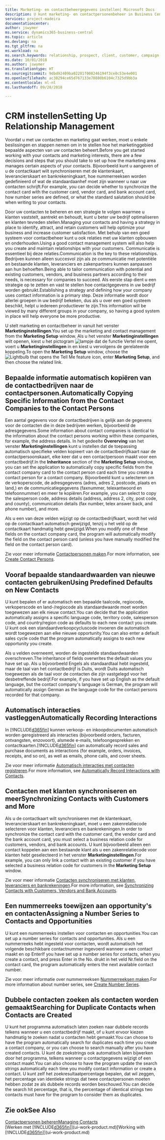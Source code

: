 ```yaml
---
title: Marketing- en contactbeheergegevens instellen| Microsoft Docs
description: U kunt marketing- en contactpersonenbeheer in Business Central instellen om relaties met prospects of klanten te optimaliseren en campagnes en promoties te verbeteren.
services: project-madeira
documentationcenter: 
author: jswymer
ms.service: dynamics365-business-central
ms.topic: article
ms.devlang: na
ms.tgt_pltfrm: na
ms.workload: na
ms.search.keywords: relationship, prospect, client, customer, campaign, promo
ms.date: 10/01/2018
ms.author: jswymer
ms.translationtype: HT
ms.sourcegitcommit: 9dbd92409ba02281f008246194f3ce0c53e4e001
ms.openlocfilehash: ac38294ce65d767133e70880b6104c7325d9bb3a
ms.contentlocale: nl-nl
ms.lasthandoff: 09/28/2018

---
```

# <a name="setting-up-relationship-management"></a><span data-ttu-id="e5995-103">CRM instellen</span><span class="sxs-lookup"><span data-stu-id="e5995-103">Setting Up Relationship Management</span></span>
<span data-ttu-id="e5995-104">Voordat u met uw contacten en marketing gaat werken, moet u enkele beslissingen en stappen nemen om in te stellen hoe het marketinggebied bepaalde aspecten van uw contacten beheert.</span><span class="sxs-lookup"><span data-stu-id="e5995-104">Before you get started working with your contacts and marketing interests, there are a few decisions and steps that you should take to set up how the marketing area manages certain aspects of your contacts.</span></span> <span data-ttu-id="e5995-105">Bijvoorbeeld kunt u aangeven of u de contactkaart wilt synchroniseren met de klantenkaart, leverancierskaart en bankrekeningkaart, hoe nummerreeksen worden gedefinieerd of wat de standaardaanhef moet zijn wanneer u naar uw contacten schrijft.</span><span class="sxs-lookup"><span data-stu-id="e5995-105">For example, you can decide whether to synchronize the contact card with the customer card, vendor card, and bank account card, how number series are defined, or what the standard salutation should be when writing to your contacts.</span></span>

<span data-ttu-id="e5995-106">Door uw contacten te beheren en een strategie te volgen waarmee u klanten vaststelt, aantrekt en behoudt, kunt u beter uw bedrijf optimaliseren en klanten tevreden stellen.</span><span class="sxs-lookup"><span data-stu-id="e5995-106">Managing your contacts and having a strategy in place to identify, attract, and retain customers will help optimize your business and increase customer satisfaction.</span></span> <span data-ttu-id="e5995-107">Met behulp van een goed systeem voor contactbeheer kunt u ook relaties met uw klanten opbouwen en onderhouden.</span><span class="sxs-lookup"><span data-stu-id="e5995-107">Using a good contact management system will also help you create and maintain relationships with your customers.</span></span> <span data-ttu-id="e5995-108">Communicatie is essentieel bij deze relaties.</span><span class="sxs-lookup"><span data-stu-id="e5995-108">Communication is the key to these relationships.</span></span> <span data-ttu-id="e5995-109">Bedrijven kunnen alleen succesvol zijn als ze communicatie met potentiële en bestaande klanten, leveranciers en zakenpartners kunnen aanpassen aan hun behoeften.</span><span class="sxs-lookup"><span data-stu-id="e5995-109">Being able to tailor communication with potential and existing customers, vendors, and business partners according to their needs, is necessary for companies to succeed.</span></span> <span data-ttu-id="e5995-110">Als eerste stap dient u een strategie op te zetten en vast te stellen hoe contactgegevens in uw bedrijf worden gebruikt.</span><span class="sxs-lookup"><span data-stu-id="e5995-110">Establishing a strategy and defining how your company uses contact information is a primary step.</span></span> <span data-ttu-id="e5995-111">Deze informatie wordt door allerlei groepen in uw bedrijf bekeken, dus als u over een goed systeem beschikt, helpt u iedereen productiever te zijn.</span><span class="sxs-lookup"><span data-stu-id="e5995-111">This information will be viewed by many different groups in your company, so having a good system in place will help everyone be more productive.</span></span>

<span data-ttu-id="e5995-112">U stelt marketing en contactbeheer in vanuit het venster **Marketinginstellingen**.</span><span class="sxs-lookup"><span data-stu-id="e5995-112">You set up the marketing and contact management from the **Marketing Setup** window.</span></span> <span data-ttu-id="e5995-113">Als u het venster **Marketinginstellingen** wilt openen, kiest u het pictogram ![lampje dat de functie Vertel me opent](media/ui-search/search_small.png "Vertel me wat u wilt doen"), voert u **Marketinginstellingen** in en kiest u vervolgens de gerelateerde koppeling.</span><span class="sxs-lookup"><span data-stu-id="e5995-113">To open the **Marketing Setup** window, choose the ![Lightbulb that opens the Tell Me feature](media/ui-search/search_small.png "Tell me what you want to do") icon, enter **Marketing Setup**, and then choose the related link.</span></span>

## <a name="automatically-copying-specific-information-from-the-contact-companies-to-the-contact-persons"></a><span data-ttu-id="e5995-114">Bepaalde informatie automatisch kopiëren van de contactbedrijven naar de contactpersonen.</span><span class="sxs-lookup"><span data-stu-id="e5995-114">Automatically Copying Specific Information from the Contact Companies to the Contact Persons</span></span>
<span data-ttu-id="e5995-115">Een aantal gegevens voor de contactbedrijven is gelijk aan de gegevens voor de contacten die in deze bedrijven werken, bijvoorbeeld de adresgegevens.</span><span class="sxs-lookup"><span data-stu-id="e5995-115">Some information about contact companies is identical to the information about the contact persons working within these companies, for example, the address details.</span></span> <span data-ttu-id="e5995-116">In het gedeelte **Overerving** van het venster **Marketinginstellingen** kunt u instellen dat de toepassing automatisch specifieke velden kopieert van de contactbedrijfkaart naar de contactpersoonskaart, elke keer dat u een contactpersoon maakt voor een contactbedrijf.</span><span class="sxs-lookup"><span data-stu-id="e5995-116">In the **Inheritance** section of the **Marketing Setup** window, you can set the application to automatically copy specific fields from the contact company card to the contact person card each time you create a contact person for a contact company.</span></span> <span data-ttu-id="e5995-117">Bijvoorbeeld kunt u selecteren om de verkoperscode, de adresgegevens (adres, adres 2, postcode, plaats en land,) en de communicatiegegevens (faxnummer, telexantwoord en telefoonnummer) en meer te kopiëren.</span><span class="sxs-lookup"><span data-stu-id="e5995-117">For example, you can select to copy the salesperson code, address details (address, address 2, city, post code, and county), communication details (fax number, telex answer back, and phone number), and more.</span></span>

<span data-ttu-id="e5995-118">Als u een van deze velden wijzigt op de contactbedrijfkaart, wordt het veld op de contactkaart automatisch gewijzigd, tenzij u het veld op de contactkaart handmatig hebt gewijzigd.</span><span class="sxs-lookup"><span data-stu-id="e5995-118">When you modify one of these fields on the contact company card, the program will automatically modify the field on the contact person card (unless you have manually modified the field on the contact person card).</span></span>

<span data-ttu-id="e5995-119">Zie voor meer informatie [Contactpersonen maken](marketing-how-create-contact-persons.md).</span><span class="sxs-lookup"><span data-stu-id="e5995-119">For more information, see [Create Contact Persons](marketing-how-create-contact-persons.md).</span></span>

## <a name="using-predefined-defaults-on-new-contacts"></a><span data-ttu-id="e5995-120">Vooraf bepaalde standaardwaarden van nieuwe contacten gebruiken</span><span class="sxs-lookup"><span data-stu-id="e5995-120">Using Predefined Defaults on New Contacts</span></span>
<span data-ttu-id="e5995-121">U kunt bepalen of er automatisch een bepaalde taalcode, regiocode, verkoperscode en land-/regiocode als standaardwaarde moet worden toegewezen aan elk nieuw contact.</span><span class="sxs-lookup"><span data-stu-id="e5995-121">You can decide that the application automatically assigns a specific language code, territory code, salesperson code, and country/region code as defaults to each new contact you create.</span></span> <span data-ttu-id="e5995-122">U kunt ook een standaardverkoopcycluscode invoeren die automatisch wordt toegewezen aan elke nieuwe opportunity.</span><span class="sxs-lookup"><span data-stu-id="e5995-122">You can also enter a default sales cycle code that the program automatically assigns to each new opportunity you create.</span></span>

<span data-ttu-id="e5995-123">Als u velden overneemt, worden de ingestelde standaardwaarden overschreven.</span><span class="sxs-lookup"><span data-stu-id="e5995-123">The inheritance of fields overwrites the default values you have set up.</span></span> <span data-ttu-id="e5995-124">Als u bijvoorbeeld Engels als standaardtaal hebt ingesteld, maar de taal van het contactbedrijf is Duits, wordt Duits automatisch toegewezen als de taal voor de contacten die zijn vastgelegd voor het desbetreffende bedrijf.</span><span class="sxs-lookup"><span data-stu-id="e5995-124">For example, if you have set up English as the default language, but the contact company's language is German, the program will automatically assign German as the language code for the contact persons recorded for that company.</span></span>

<!--You can also setup a default salutation that the program automatically assigns to your contacts. You can use these salutations in your interaction template attachments (for example, Microsoft Word documents). When setting up a default salutation, you can enter a salutation text and a salutation format. For example, if the salutation text is Dear, and the salutation format is Salutation Text + Title + Name, the program will automatically enter Dear Mr. John Smith as a salutation for a contact called John Smith.-->

## <a name="automatically-recording-interactions"></a><span data-ttu-id="e5995-125">Automatisch interacties vastleggen</span><span class="sxs-lookup"><span data-stu-id="e5995-125">Automatically Recording Interactions</span></span>
<span data-ttu-id="e5995-126">In [!INCLUDE[d365fin](includes/d365fin_md.md)] kunnen verkoop- en inkoopdocumenten automatisch worden geregistreerd als interacties (bijvoorbeeld orders, facturen, ontvangsten, enzovoort), alsmede e-mails, telefoongesprekken en contactkaarten.</span><span class="sxs-lookup"><span data-stu-id="e5995-126">[!INCLUDE[d365fin](includes/d365fin_md.md)] can automatically record sales and purchase documents as interactions (for example, orders, invoices, receipts, and so on), as well as emails, phone calls, and cover sheets.</span></span>

<span data-ttu-id="e5995-127">Zie voor meer informatie [Automatisch interacties met contacten registreren](marketing-auto-record-interactions.md).</span><span class="sxs-lookup"><span data-stu-id="e5995-127">For more information, see [Automatically Record Interactions with Contacts](marketing-auto-record-interactions.md).</span></span>

## <a name="synchronizing-contacts-with-customers-and-more"></a><span data-ttu-id="e5995-128">Contacten met klanten synchroniseren en meer</span><span class="sxs-lookup"><span data-stu-id="e5995-128">Synchronizing Contacts with Customers and More</span></span>
<span data-ttu-id="e5995-129">Als u de contactkaart wilt synchroniseren met de klantenkaart, leverancierskaart en bankrekeningkaart, moet u een zakenrelatiecode selecteren voor klanten, leveranciers en bankrekeningen.</span><span class="sxs-lookup"><span data-stu-id="e5995-129">In order to synchronize the contact card with the customer card, the vendor card and the bank account card, you must select a business relation code for customers, vendors, and bank accounts.</span></span> <span data-ttu-id="e5995-130">U kunt bijvoorbeeld alleen een contact koppelen aan een bestaande klant als u een zakenrelatiecode voor klanten hebt geselecteerd in het venster **Marketinginstellingen**.</span><span class="sxs-lookup"><span data-stu-id="e5995-130">For example, you can only link a contact with an existing customer if you have selected a business relation code for customers in the **Marketing Setup** window.</span></span>

<span data-ttu-id="e5995-131">Zie voor meer informatie [Contacten synchroniseren met klanten, leveranciers en bankrekeningen](marketing-synchronize-contacts-customers-vendors-bank-accounts.md).</span><span class="sxs-lookup"><span data-stu-id="e5995-131">For more information, see [Synchronizing Contacts with Customers, Vendors and Bank Accounts](marketing-synchronize-contacts-customers-vendors-bank-accounts.md).</span></span>

## <a name="assigning-a-number-series-to-contacts-and-opportunities"></a><span data-ttu-id="e5995-132">Een nummerreeks toewijzen aan opportunity's en contacten</span><span class="sxs-lookup"><span data-stu-id="e5995-132">Assigning a Number Series to Contacts and Opportunities</span></span>
<span data-ttu-id="e5995-133">U kunt een nummerreeks instellen voor contacten en opportunities.</span><span class="sxs-lookup"><span data-stu-id="e5995-133">You can set up a number series for contacts and opportunities.</span></span> <span data-ttu-id="e5995-134">Als u een nummerreeks hebt ingesteld voor contacten, wordt automatisch het volgende beschikbare contactnummer ingevoerd wanneer u een contact maakt en op Enter</span><span class="sxs-lookup"><span data-stu-id="e5995-134">If you have set up a number series for contacts, when you create a contact, and press Enter in the No.</span></span> <span data-ttu-id="e5995-135">drukt in het veld Nr.</span><span class="sxs-lookup"><span data-stu-id="e5995-135">field on the contact card, the program automatically enters the next available contact number.</span></span>

<span data-ttu-id="e5995-136">Zie voor meer informatie over nummerreeksen [Nummerreeksen maken](ui-create-number-series.md).</span><span class="sxs-lookup"><span data-stu-id="e5995-136">For more information about number series, see [Create Number Series](ui-create-number-series.md).</span></span>

## <a name="searching-for-duplicate-contacts-when-contacts-are-created"></a><span data-ttu-id="e5995-137">Dubbele contacten zoeken als contacten worden gemaakt</span><span class="sxs-lookup"><span data-stu-id="e5995-137">Searching for Duplicate Contacts when Contacts are Created</span></span>
<span data-ttu-id="e5995-138">U kunt het programma automatisch laten zoeken naar dubbele records telkens wanneer u een contactbedrijf maakt, of u kunt ervoor kiezen handmatig te zoeken nadat u contacten hebt gemaakt.</span><span class="sxs-lookup"><span data-stu-id="e5995-138">You can choose to have the program automatically search for duplicates each time you create a contact company, or you can choose to search manually after you have created contacts.</span></span> <span data-ttu-id="e5995-139">U kunt de zoekstrings ook automatisch laten bijwerken door het programma, telkens wanneer u contactgegevens wijzigt of een contact maakt.</span><span class="sxs-lookup"><span data-stu-id="e5995-139">You can also choose to have the program update the search strings automatically each time you modify contact information or create a contact.</span></span> <span data-ttu-id="e5995-140">U kunt zelf het zoekresultaatpercentage bepalen, dat wil zeggen, het percentage van identieke strings dat twee contactpersonen moeten hebben zodat ze als dubbele records worden beschouwd.</span><span class="sxs-lookup"><span data-stu-id="e5995-140">You can decide the search hit percentage, that is, the percentage of identical strings two contacts must have for the program to consider them as duplicates.</span></span>

## <a name="see-also"></a><span data-ttu-id="e5995-141">Zie ook</span><span class="sxs-lookup"><span data-stu-id="e5995-141">See Also</span></span>
[<span data-ttu-id="e5995-142">Contactpersonen beheren</span><span class="sxs-lookup"><span data-stu-id="e5995-142">Managing Contacts</span></span>](marketing-contacts.md)  
<span data-ttu-id="e5995-143">[Werken met [!INCLUDE[d365fin](includes/d365fin_md.md)]](ui-work-product.md)</span><span class="sxs-lookup"><span data-stu-id="e5995-143">[Working with [!INCLUDE[d365fin](includes/d365fin_md.md)]](ui-work-product.md)</span></span>  

